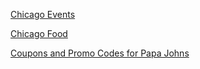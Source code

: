 [Chicago Events](https://chicago-events.mintitmedia.com/)

[Chicago Food](https://chicago-food.mintitmedia.com/)

[Coupons and Promo Codes for Papa Johns](https://coupons.garitacenter.com/)
